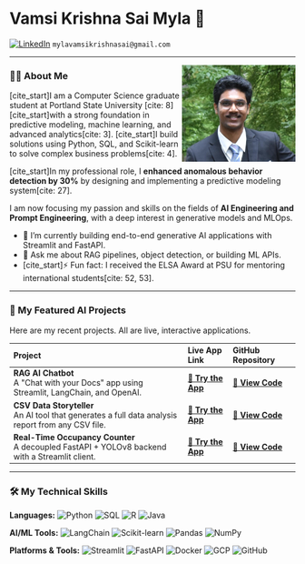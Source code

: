 # Vamsi Krishna Sai Myla 👋

<a href="https://linkedin.com/in/vamsimyla"><img src="https://img.shields.io/badge/LinkedIn-0077B5?style=for-the-badge&logo=linkedin&logoColor=white" alt="LinkedIn"></a>
`mylavamsikrishnasai@gmail.com`

--- 
<img src="https://raw.githubusercontent.com/VamsiMyla916/VamsiMyla916/refs/heads/main/vamsimyla.jpg" alt="Vamsi Myla" width="200" align="right">

### 👨‍💻 About Me

[cite_start]I am a Computer Science graduate student at Portland State University [cite: 8] [cite_start]with a strong foundation in predictive modeling, machine learning, and advanced analytics[cite: 3]. [cite_start]I build solutions using Python, SQL, and Scikit-learn to solve complex business problems[cite: 4].

[cite_start]In my professional role, I **enhanced anomalous behavior detection by 30%** by designing and implementing a predictive modeling system[cite: 27].

I am now focusing my passion and skills on the fields of **AI Engineering and Prompt Engineering**, with a deep interest in generative models and MLOps.

- 🔭 I’m currently building end-to-end generative AI applications with Streamlit and FastAPI.
- 🌱 Ask me about RAG pipelines, object detection, or building ML APIs.
- [cite_start]⚡ Fun fact: I received the ELSA Award at PSU for mentoring international students[cite: 52, 53].

---

### 🚀 My Featured AI Projects

Here are my recent projects. All are live, interactive applications.

| Project | Live App Link | GitHub Repository |
| :--- | :--- | :--- |
| **RAG AI Chatbot** <br/> A "Chat with your Docs" app using Streamlit, LangChain, and OpenAI. | [**🚀 Try the App**](https://ragchatbotvm.streamlit.app/) | [**📄 View Code**](https://github.com/VamsiMyla916/RAG-chatbot-streamlit) |
| **CSV Data Storyteller** <br/> An AI tool that generates a full data analysis report from any CSV file. | [**🚀 Try the App**](https://csv-data-story-teller-vm.streamlit.app/) | [**📄 View Code**](https://github.com/VamsiMyla916/csv-data-story-teller) |
| **Real-Time Occupancy Counter** <br/> A decoupled FastAPI + YOLOv8 backend with a Streamlit client. | [**🚀 Try the App**](https://cv-api-vm.streamlit.app/) | [**📄 View Code**](https://github.com/VamsiMyla916/cv-api) |

---

### 🛠️ My Technical Skills

**Languages:**
![Python](https://img.shields.io/badge/Python-3776AB?style=for-the-badge&logo=python&logoColor=white)
![SQL](https://img.shields.io/badge/SQL-4479A1?style=for-the-badge&logo=postgresql&logoColor=white)
![R](https://img.shields.io/badge/R-276DC3?style=for-the-badge&logo=r&logoColor=white)
![Java](https://img.shields.io/badge/Java-ED8B00?style=for-the-badge&logo=openjdk&logoColor=white)

**AI/ML Tools:**
![LangChain](https://img.shields.io/badge/LangChain-009688?style=for-the-badge&logo=langchain&logoColor=white)
![Scikit-learn](https://img.shields.io/badge/scikit--learn-%23F7931E.svg?style=for-the-badge&logo=scikit-learn&logoColor=white)
![Pandas](https://img.shields.io/badge/pandas-%23150458.svg?style=for-the-badge&logo=pandas&logoColor=white)
![NumPy](https://img.shields.io/badge/numpy-%23013243.svg?style=for-the-badge&logo=numpy&logoColor=white)

**Platforms & Tools:**
![Streamlit](https://img.shields.io/badge/Streamlit-FF4B4B?style=for-the-badge&logo=Streamlit&logoColor=white)
![FastAPI](https://img.shields.io/badge/FastAPI-009688?style=for-the-badge&logo=fastapi&logoColor=white)
![Docker](https://img.shields.io/badge/Docker-2496ED?style=for-the-badge&logo=docker&logoColor=white)
![GCP](https://img.shields.io/badge/Google_Cloud-4285F4?style=for-the-badge&logo=google-cloud&logoColor=white)
![GitHub](https://img.shields.io/badge/GitHub-181717?style=for-the-badge&logo=github&logoColor=white)
